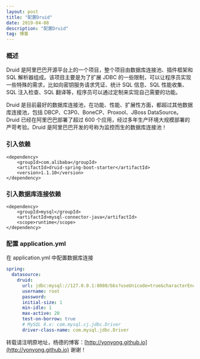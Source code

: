 ```yaml
---
layout: post
title: "配置Druid"
date: 2019-04-08 
description: "配置Druid"
tag: 博客 
---   
```

### 概述
  Druid 是阿里巴巴开源平台上的一个项目，整个项目由数据库连接池、插件框架和 SQL 解析器组成。该项目主要是为了扩展 JDBC 的一些限制，可以让程序员实现一些特殊的需求，比如向密钥服务请求凭证、统计 SQL 信息、SQL 性能收集、SQL 注入检查、SQL 翻译等，程序员可以通过定制来实现自己需要的功能。

  Druid 是目前最好的数据库连接池，在功能、性能、扩展性方面，都超过其他数据库连接池，包括 DBCP、C3P0、BoneCP、Proxool、JBoss DataSource。Druid 已经在阿里巴巴部署了超过 600 个应用，经过多年生产环境大规模部署的严苛考验。Druid 是阿里巴巴开发的号称为监控而生的数据库连接池！
  
### 引入依赖
    <dependency>
        <groupId>com.alibaba</groupId>
        <artifactId>druid-spring-boot-starter</artifactId>
        <version>1.1.10</version>
    </dependency>
    
### 引入数据库连接依赖
    <dependency>
        <groupId>mysql</groupId>
        <artifactId>mysql-connector-java</artifactId>
        <scope>runtime</scope>
    </dependency>

### 配置 application.yml
在 application.yml 中配置数据库连接
```yml
spring:
  datasource:
    druid:
      url: jdbc:mysql://127.0.0.1:8080/bbs?useUnicode=true&characterEncoding=utf-8&useSSL=false
      username: root
      password: 
      initial-size: 1
      min-idle: 1
      max-active: 20
      test-on-borrow: true
      # MySQL 8.x: com.mysql.cj.jdbc.Driver
      driver-class-name: com.mysql.jdbc.Driver
```
转载请注明原地址，杨德的博客：[http://yonyong.github.io](http://yonyong.github.io) 谢谢！
